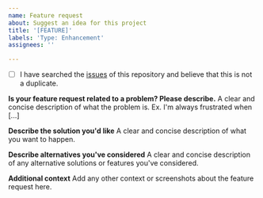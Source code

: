 ```yaml
---
name: Feature request
about: Suggest an idea for this project
title: '[FEATURE]'
labels: 'Type: Enhancement'
assignees: ''

---
```


- [ ] I have searched the [issues](https://github.com/coatk1/playground/issues) of this repository and believe that this is not a duplicate.

**Is your feature request related to a problem? Please describe.**
A clear and concise description of what the problem is. Ex. I'm always frustrated when [...]

**Describe the solution you'd like**
A clear and concise description of what you want to happen.

**Describe alternatives you've considered**
A clear and concise description of any alternative solutions or features you've considered.

**Additional context**
Add any other context or screenshots about the feature request here.
